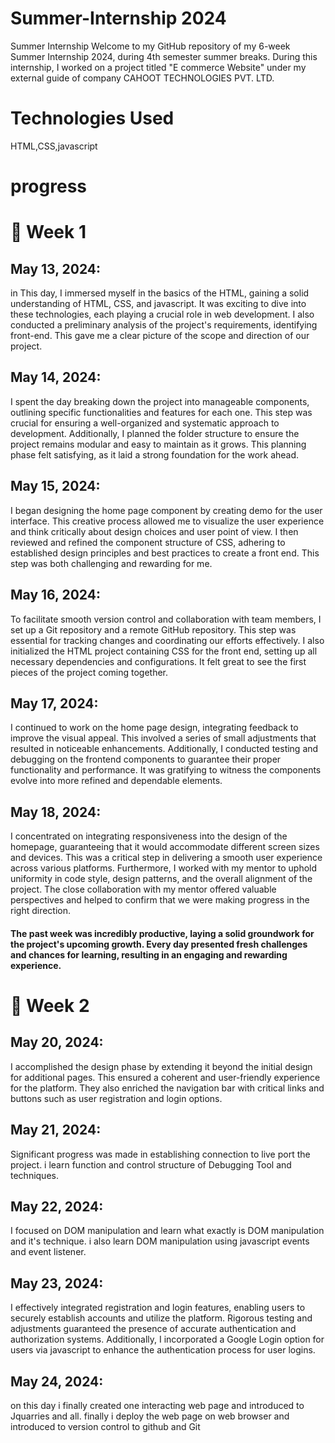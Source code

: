 # Summer-Internship 2024
Summer Internship 
Welcome to my GitHub repository of my 6-week Summer Internship 2024, during 4th semester summer breaks. During this internship, I worked on a project titled "E commerce Website" under my external guide of company CAHOOT TECHNOLOGIES PVT. LTD.
# Technologies Used
HTML,CSS,javascript
# progress
# 📅 Week 1
## May 13, 2024:
in This day, I immersed myself in the basics of the HTML, gaining a solid understanding of HTML, CSS, and javascript. It was exciting to dive into these technologies, each playing a crucial role in web development. I also conducted a preliminary analysis of the project's requirements, identifying front-end. This gave me a clear picture of the scope and direction of our project.
## May 14, 2024:
I spent the day breaking down the project into manageable components, outlining specific functionalities and features for each one. This step was crucial for ensuring a well-organized and systematic approach to development. Additionally, I planned the folder structure to ensure the project remains modular and easy to maintain as it grows. This planning phase felt satisfying, as it laid a strong foundation for the work ahead.
## May 15, 2024:
I began designing the home page component by creating demo for the user interface. This creative process allowed me to visualize the user experience and think critically about design choices and user point of view. I then reviewed and refined the component structure of CSS, adhering to established design principles and best practices to create a front end. This step was both challenging and rewarding for me.
## May 16, 2024:
To facilitate smooth version control and collaboration with team members, I set up a Git repository and a remote GitHub repository. This step was essential for tracking changes and coordinating our efforts effectively. I also initialized the HTML project containing CSS for the front end, setting up all necessary dependencies and configurations. It felt great to see the first pieces of the project coming together.
## May 17, 2024:
I continued to work on the home page design, integrating feedback to improve the visual appeal. This involved a series of small adjustments that resulted in noticeable enhancements. Additionally, I conducted testing and debugging on the frontend components to guarantee their proper functionality and performance. It was gratifying to witness the components evolve into more refined and dependable elements.
## May 18, 2024:
I concentrated on integrating responsiveness into the design of the homepage, guaranteeing that it would accommodate different screen sizes and devices. This was a critical step in delivering a smooth user experience across various platforms. Furthermore, I worked with my mentor to uphold uniformity in code style, design patterns, and the overall alignment of the project. The close collaboration with my mentor offered valuable perspectives and helped to confirm that we were making progress in the right direction.
#### The past week was incredibly productive, laying a solid groundwork for the project's upcoming growth. Every day presented fresh challenges and chances for learning, resulting in an engaging and rewarding experience.
# 📅 Week 2
## May 20, 2024:
I accomplished the design phase by extending it beyond the initial design for additional pages. This ensured a coherent and user-friendly experience for the platform. They also enriched the navigation bar with critical links and buttons such as user registration and login options.
## May 21, 2024:
Significant progress was made in establishing connection to live port the project. i learn function and control structure of Debugging Tool and techniques.
## May 22, 2024:
I focused on DOM manipulation and learn what exactly is DOM manipulation and it's technique. i also learn DOM manipulation using javascript events and event listener.
## May 23, 2024:
I effectively integrated registration and login features, enabling users to securely establish accounts and utilize the platform. Rigorous testing and adjustments guaranteed the presence of accurate authentication and authorization systems. Additionally, I incorporated a Google Login option for users via javascript to enhance the authentication process for user logins.
## May 24, 2024:
on this day i finally created one interacting web page and introduced to Jquarries and all. finally i deploy the web page on web browser and introduced to version control to github and Git
